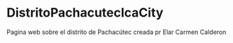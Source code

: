 # DistritoPachacutecIcaCity
Pagina web sobre el distrito de Pachacútec creada pr Elar Carmen Calderon
